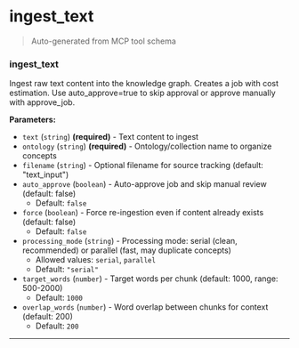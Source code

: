 # ingest_text

> Auto-generated from MCP tool schema

### ingest_text

Ingest raw text content into the knowledge graph. Creates a job with cost estimation. Use auto_approve=true to skip approval or approve manually with approve_job.

**Parameters:**

- `text` (`string`) **(required)** - Text content to ingest
- `ontology` (`string`) **(required)** - Ontology/collection name to organize concepts
- `filename` (`string`) - Optional filename for source tracking (default: "text_input")
- `auto_approve` (`boolean`) - Auto-approve job and skip manual review (default: false)
  - Default: `false`
- `force` (`boolean`) - Force re-ingestion even if content already exists (default: false)
  - Default: `false`
- `processing_mode` (`string`) - Processing mode: serial (clean, recommended) or parallel (fast, may duplicate concepts)
  - Allowed values: `serial`, `parallel`
  - Default: `"serial"`
- `target_words` (`number`) - Target words per chunk (default: 1000, range: 500-2000)
  - Default: `1000`
- `overlap_words` (`number`) - Word overlap between chunks for context (default: 200)
  - Default: `200`

---
